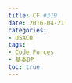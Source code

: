 ```yaml
---
title: CF #319
date: 2016-04-21 
categories:
- USACO
tags:
- Code Forces
- 基本DP
toc: true
---
```

